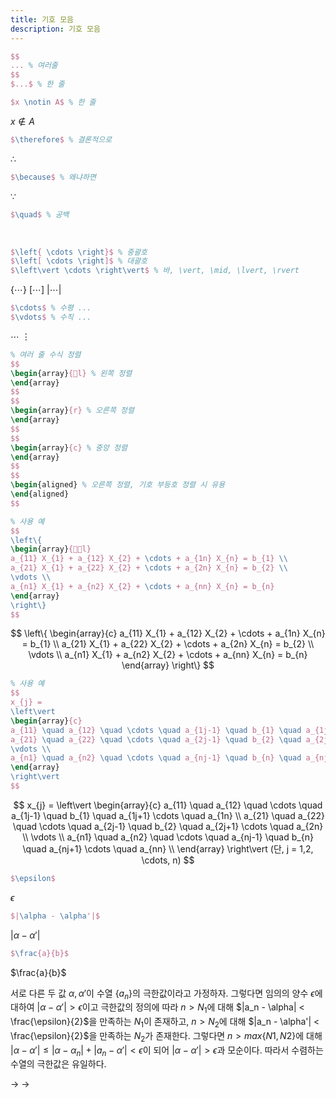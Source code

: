 ```yaml
---
title: 기호 모음
description: 기호 모음
---
```


```latex
$$
... % 여러줄
$$
$...$ % 한 줄
```

```latex
$x \notin A$ % 한 줄
```

$x \notin A$

```latex
$\therefore$ % 결론적으로
```

$\therefore$

```latex
$\because$ % 왜냐하면
```

$\because$

```latex
$\quad$ % 공백
```

$\quad$

```latex
$\left{ \cdots \right}$ % 중괄호
$\left[ \cdots \right]$ % 대괄호
$\left\vert \cdots \right\vert$ % 바, \vert, \mid, \lvert, \rvert
```

$\left\{ \cdots \right\}$
$\left[ \cdots \right]$
$\left\vert \cdots \right\vert$

```latex
$\cdots$ % 수평 ...
$\vdots$ % 수직 ...
```

$\cdots$
$\vdots$

```latex
% 여러 줄 수식 정렬
$$
\begin{array}{l} % 왼쪽 정렬
\end{array}
$$
$$
\begin{array}{r} % 오른쪽 정렬
\end{array}
$$
$$
\begin{array}{c} % 중앙 정렬
\end{array}
$$
$$
\begin{aligned} % 오른쪽 정렬, 기호 부등호 정렬 시 유용
\end{aligned}
$$
```

```latex
% 사용 예
$$
\left\{
\begin{array}{l}
a_{11} X_{1} + a_{12} X_{2} + \cdots + a_{1n} X_{n} = b_{1} \\
a_{21} X_{1} + a_{22} X_{2} + \cdots + a_{2n} X_{n} = b_{2} \\
\vdots \\
a_{n1} X_{1} + a_{n2} X_{2} + \cdots + a_{nn} X_{n} = b_{n}
\end{array}
\right\}
$$
```

$$
\left\{
\begin{array}{c}
a_{11} X_{1} + a_{12} X_{2} + \cdots + a_{1n} X_{n} = b_{1} \\
a_{21} X_{1} + a_{22} X_{2} + \cdots + a_{2n} X_{n} = b_{2} \\
\vdots \\
a_{n1} X_{1} + a_{n2} X_{2} + \cdots + a_{nn} X_{n} = b_{n}
\end{array}
\right\}
$$

```latex
% 사용 예
$$
x_{j} =
\left\vert
\begin{array}{c}
a_{11} \quad a_{12} \quad \cdots \quad a_{1j-1} \quad b_{1} \quad a_{1j+1} \cdots \quad a_{1n} \\
a_{21} \quad a_{22} \quad \cdots \quad a_{2j-1} \quad b_{2} \quad a_{2j+1} \cdots \quad a_{2n} \\
\vdots \\
a_{n1} \quad a_{n2} \quad \cdots \quad a_{nj-1} \quad b_{n} \quad a_{nj+1} \cdots \quad a_{nn} \\
\end{array}
\right\vert
$$
```

$$
x_{j} =
\left\vert
\begin{array}{c}
a_{11} \quad a_{12} \quad \cdots \quad a_{1j-1} \quad b_{1} \quad a_{1j+1} \cdots \quad a_{1n} \\
a_{21} \quad a_{22} \quad \cdots \quad a_{2j-1} \quad b_{2} \quad a_{2j+1} \cdots \quad a_{2n} \\
\vdots \\
a_{n1} \quad a_{n2} \quad \cdots \quad a_{nj-1} \quad b_{n} \quad a_{nj+1} \cdots \quad a_{nn} \\
\end{array}
\right\vert
(단, j = 1,2, \cdots, n)
$$

```latex
$\epsilon$
```

$\epsilon$

```latex
$|\alpha - \alpha'|$
```

$|\alpha - \alpha'|$

```latex
$\frac{a}{b}$
```

$\frac{a}{b}$

서로 다른 두 값 $\alpha, \alpha'$이 수열 $\{a_n\}$의 극한값이라고 가정하자. 그렇다면 임의의 양수 $\epsilon$에 대하여 $|\alpha - \alpha'| > \epsilon$이고 극한값의 정의에 따라 $n > N_1$에 대해 $|a_n - \alpha| < \frac{\epsilon}{2}$을 만족하는 $N_1$이 존재하고, $n > N_2$에 대해 $|a_n - \alpha'| < \frac{\epsilon}{2}$을 만족하는 $N_2$가 존재한다.
그렇다면 $n > max\{N1, N2\}$에 대해 $|\alpha - \alpha'| \leq |\alpha - \alpha_n| + |a_n - \alpha'| < \epsilon$이 되어 $|\alpha - \alpha'| > \epsilon$과 모순이다. 따라서 수렴하는 수열의 극한값은 유일하다.

$\to$ $\rightarrow$
